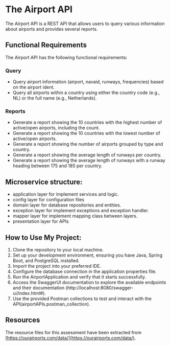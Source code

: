 # The Airport API

The Airport API is a REST API that allows users to query various information about airports and provides several reports.

## Functional Requirements

The Airport API has the following functional requirements:

### Query

- Query airport information (airport, navaid, runways, frequencies) based on the airport ident.
- Query all airports within a country using either the country code (e.g., NL) or the full name (e.g., Netherlands).

### Reports

- Generate a report showing the 10 countries with the highest number of active/open airports, including the count.
- Generate a report showing the 10 countries with the lowest number of active/open airports.
- Generate a report showing the number of airports grouped by type and country.
- Generate a report showing the average length of runways per country.
- Generate a report showing the average length of runways with a runway heading between 175 and 185 per country.

## Microservice structure:

- application layer for implement services and logic.
- config layer for configuration files
- domain layer for database repositories and entities.
- exception layer for implement exceptions and exception handler.
- mapper layer for implement mapping class between layers.
- presentation layer for APIs

## How to Use My Project:

1. Clone the repository to your local machine.
2. Set up your development environment, ensuring you have Java, Spring Boot, and PostgreSQL installed.
3. Import the project into your preferred IDE.
4. Configure the database connection in the application properties file.
5. Run the AirportApplication and verify that it starts successfully.
6. Access the SwaggerUI documentation to explore the available endpoints and their documentation
   (http://localhost:8080/swagger-ui/index.html#).
7. Use the provided Postman collections to test and interact with the API(airportAPIs.postman_collection).

## Resources

The resource files for this assessment have been extracted from [https://ourairports.com/data/](https://ourairports.com/data/).

